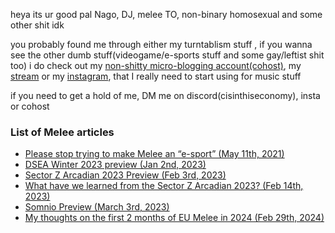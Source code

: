 heya its ur good pal Nago, DJ, melee TO, non-binary homosexual and some other shit idk

you probably found me through either my turntablism stuff , if you wanna see the other dumb stuff(videogame/e-sports stuff and some gay/leftist shit too) i do check out my [non-shitty micro-blogging account(cohost)](https://cohost.org/cisinthiseconomy), my [stream](https://twitch.tv/cisinthiseconomy) or my [instagram](https://instagram.com/cisinthiseconomy), that I really need to start using for music stuff

if you need to get a hold of me, DM me on discord(cisinthiseconomy), insta or cohost 

### List of Melee articles
- [Please stop trying to make Melee an “e-sport” (May 11th, 2021)](/ComparativeMeleeEssay)
- [DSEA Winter 2023 preview (Jan 2nd, 2023)](/DSEAWinter2023Preview)
- [Sector Z Arcadian 2023 Preview (Feb 3rd, 2023)](/SectorZArcadianPreview)
- [What have we learned from the Sector Z Arcadian 2023? (Feb 14th, 2023)](/ArcadianRetrospective)
- [Somnio Preview (March 3rd, 2023)](/SomnioPreview)
- [My thoughts on the first 2 months of EU Melee in 2024 (Feb 29th, 2024)](/MeleeFeb2024Thoughts)
